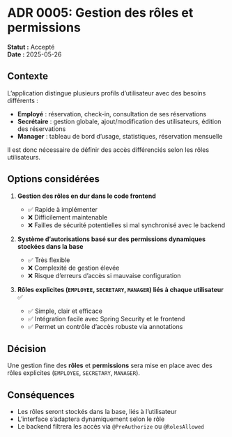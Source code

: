# ADR 0005: Gestion des rôles et permissions

**Statut :** Accepté  
**Date :** 2025-05-26

## Contexte

L’application distingue plusieurs profils d’utilisateur avec des besoins différents :

- **Employé** : réservation, check-in, consultation de ses réservations
- **Secrétaire** : gestion globale, ajout/modification des utilisateurs, édition des réservations
- **Manager** : tableau de bord d’usage, statistiques, réservation mensuelle

Il est donc nécessaire de définir des accès différenciés selon les rôles utilisateurs.

## Options considérées

1. **Gestion des rôles en dur dans le code frontend**
   - ✅ Rapide à implémenter
   - ❌ Difficilement maintenable
   - ❌ Failles de sécurité potentielles si mal synchronisé avec le backend

2. **Système d’autorisations basé sur des permissions dynamiques stockées dans la base**
   - ✅ Très flexible
   - ❌ Complexité de gestion élevée
   - ❌ Risque d’erreurs d’accès si mauvaise configuration

3. **Rôles explicites (`EMPLOYEE`, `SECRETARY`, `MANAGER`) liés à chaque utilisateur** ✅ 
   - ✅ Simple, clair et efficace
   - ✅ Intégration facile avec Spring Security et le frontend
   - ✅ Permet un contrôle d’accès robuste via annotations

## Décision

Une gestion fine des **rôles** et **permissions** sera mise en place avec des rôles explicites (`EMPLOYEE`, `SECRETARY`, `MANAGER`).

## Conséquences

- Les rôles seront stockés dans la base, liés à l’utilisateur
- L’interface s’adaptera dynamiquement selon le rôle
- Le backend filtrera les accès via `@PreAuthorize` ou `@RolesAllowed`